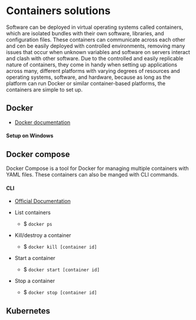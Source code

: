 # Containers solutions 

Software can be deployed in virtual operating systems called containers, which are isolated bundles with their own software, libraries, and configuration files. These containers can communicate across each other and cen be easily deployed with controlled environments, removing many issues that occur when unknown variables and software on servers interact and clash with other software. Due to the controlled and easily replicable nature of containers, they come in handy when setting up applications across many, different platforms with varying degrees of resources and operating systems, software, and hardware, because as long as the platform can run Docker or similar container-based platforms, the containers are simple to set up.

## Docker

- [Docker documentation](https://docs.docker.com)

#### Setup on Windows

## Docker compose

Docker Compose is a tool for Docker for managing multiple containers with YAML files. These containers can also be manged with CLI commands.

#### CLI

- [Official Documentation](https://docs.docker.com/compose/reference/)

- List containers
  - $ `docker ps`
- Kill/destroy a container
  - $ `docker kill [container id]`
- Start a container
  - $ `docker start [container id]`
- Stop a container
  - $ `docker stop [container id]`

## Kubernetes